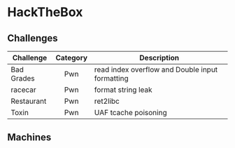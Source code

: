 # HackTheBox
## Challenges
| Challenge | Category | Description | 
| --- | :---: | --- |
| Bad Grades | Pwn | read index overflow and Double input formatting | 
| racecar | Pwn | format string leak | 
| Restaurant | Pwn | ret2libc | 
| Toxin | Pwn | UAF tcache poisoning | 

## Machines